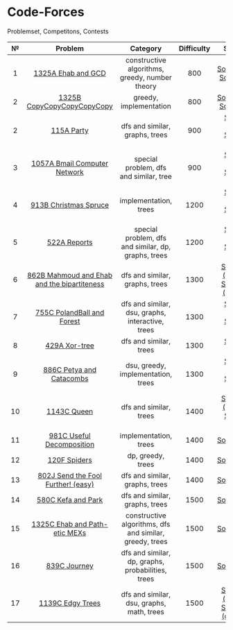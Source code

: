 # Code-Forces
Problemset, Competitons, Contests

№|Problem|Category|Difficulty|Solution
:-:|:-:|:-:|:-:|:-:
1|[1325A Ehab and GCD](https://github.com/andy489/Code-Forces/blob/master/PROBLEMSET/1325A%20Ehab%20and%20GCD.pdf)|constructive algorithms, greedy, number theory|800|[Solution.cpp](https://github.com/andy489/Code-Forces/blob/master/PROBLEMSET/1325A%20Ehab%20and%20GCD.cpp)<br>[Solution.py](https://github.com/andy489/Code-Forces/blob/master/PROBLEMSET/1325B%20CopyCopyCopyCopyCopy.py)
2|[1325B CopyCopyCopyCopyCopy](https://github.com/andy489/Code-Forces/blob/master/PROBLEMSET/1325B%20CopyCopyCopyCopyCopy.pdf)|greedy, implementation|800|[Solution.cpp](https://github.com/andy489/Code-Forces/blob/master/PROBLEMSET/1325B%20CopyCopyCopyCopyCopy.cpp)<br>[Solution.py](https://github.com/andy489/Code-Forces/blob/master/PROBLEMSET/1325B%20CopyCopyCopyCopyCopy.py)
2|[115A Party](https://github.com/andy489/Code-Forces/blob/master/PROBLEMSET/115A%20Party.pdf)|dfs and similar, graphs, trees|900|[Solution 1.cpp](https://github.com/andy489/Code-Forces/blob/master/PROBLEMSET/115A%20Party%20S1.cpp)<br>[Solution 2.cpp](https://github.com/andy489/Code-Forces/blob/master/PROBLEMSET/115A%20Party%20S2.cpp)
3|[1057A Bmail Computer Network](https://github.com/andy489/Code-Forces/blob/master/PROBLEMSET/1057A%20Bmail%20Computer%20Network.pdf)|special problem, dfs and similar, tree|900|[Solution 1.cpp](https://github.com/andy489/Code-Forces/blob/master/PROBLEMSET/1057A%20Bmail%20Computer%20Network%20S1.cpp)<br>[Solution 2.cpp](https://github.com/andy489/Code-Forces/blob/master/PROBLEMSET/1057A%20Bmail%20Computer%20Network%20S2.cpp)
4|[913B Christmas Spruce](https://github.com/andy489/Code-Forces/blob/master/PROBLEMSET/913B%20Christmas%20Spruce.pdf)|implementation, trees|1200|[Solution 1.cpp](https://github.com/andy489/Code-Forces/blob/master/PROBLEMSET/913B%20Christmas%20Spruce%20S1.cpp)<br>[Solution 2.cpp](https://github.com/andy489/Code-Forces/blob/master/PROBLEMSET/913B%20Christmas%20Spruce%20S2.cpp)
5|[522A Reports](https://github.com/andy489/Code-Forces/blob/master/PROBLEMSET/522A%20Reports.pdf)|special problem, dfs and similar, dp, graphs, trees|1200|[Solution 1.cpp](https://github.com/andy489/Code-Forces/blob/master/PROBLEMSET/522A%20Reports%20S1.cpp)<br>[Solution 2.cpp](https://github.com/andy489/Code-Forces/blob/master/PROBLEMSET/522A%20Reports%20S2.cpp)
6|[862B Mahmoud and Ehab and the bipartiteness](https://github.com/andy489/Code-Forces/blob/master/PROBLEMSET/862B%20Mahmoud%20and%20Ehab%20and%20the%20bipartiteness.pdf)|dfs and similar, graphs, trees|1300|[Solution 1 (dfs).cpp](https://github.com/andy489/Code-Forces/blob/master/PROBLEMSET/862B%20Mahmoud%20and%20Ehab%20and%20the%20bipartiteness%20S1.cpp)<br>[Solution 2 (bfs).cpp](https://github.com/andy489/Code-Forces/blob/master/PROBLEMSET/862B%20Mahmoud%20and%20Ehab%20and%20the%20bipartiteness%20S2.cpp)
7|[755C PolandBall and Forest]()|dfs and similar, dsu, graphs, interactive, trees|1300|[Solution 1.cpp](https://github.com/andy489/Code-Forces/blob/master/PROBLEMSET/755C%20PolandBall%20and%20Forest%20S1.cpp)<br>[Solution 2.cpp](https://github.com/andy489/Code-Forces/blob/master/PROBLEMSET/755C%20PolandBall%20and%20Forest%20S2.cpp)
8|[429A Xor-tree](https://github.com/andy489/Code-Forces/blob/master/PROBLEMSET/429A%20Xor-tree.pdf)|dfs and similar, trees|1300|[Solution 1.cpp](https://github.com/andy489/Code-Forces/blob/master/PROBLEMSET/429A%20Xor-tree%20S1.cpp)
9|[886C Petya and Catacombs](https://github.com/andy489/Code-Forces/blob/master/PROBLEMSET/886C%20Petya%20and%20Catacombs.pdf)|dsu, greedy, implementation, trees|1300|[Solution 1.cpp](https://github.com/andy489/Code-Forces/blob/master/PROBLEMSET/886C%20Petya%20and%20Catacombs%20S1.cpp)<br>[Solution 2.cpp](https://github.com/andy489/Code-Forces/blob/master/PROBLEMSET/886C%20Petya%20and%20Catacombs%20S2.cpp)
10|[1143C Queen](https://github.com/andy489/Code-Forces/blob/master/PROBLEMSET/1143C%20Queen.pdf)|dfs and similar, trees|1400|[Solution 1 (bfs).cpp](https://github.com/andy489/Code-Forces/blob/master/PROBLEMSET/1143C%20Queen%20S1.cpp)<br>[Solution 2.cpp](https://github.com/andy489/Code-Forces/blob/master/PROBLEMSET/1143C%20Queen%20S2.cpp)
11|[981C Useful Decomposition](https://github.com/andy489/Code-Forces/blob/master/PROBLEMSET/981C%20Useful%20Decomposition.pdf)|implementation, trees|1400|[Solution.cpp](https://github.com/andy489/Code-Forces/blob/master/PROBLEMSET/981C%20Useful%20Decomposition.cpp)
12|[120F Spiders](https://codeforces.com/problemset/problem/120/F)|dp, greedy, trees|1400|[Solution.cpp](https://github.com/andy489/Code-Forces/blob/master/PROBLEMSET/120F%20Spiders.cpp)
13|[802J Send the Fool Further! (easy)](https://codeforces.com/problemset/problem/802/J)|dfs and similar, graphs, trees|1400|[Solution.cpp](https://github.com/andy489/Code-Forces/blob/master/PROBLEMSET/802J%20Send%20the%20Fool%20Further!%20(easy).cpp)
14|[580C Kefa and Park](https://codeforces.com/problemset/problem/580/C)|dfs and similar, graphs, trees|1500|[Solution.cpp](https://github.com/andy489/Code-Forces/blob/master/PROBLEMSET/580C%20Kefa%20and%20Park.cpp)
15|[1325C Ehab and Path-etic MEXs](https://github.com/andy489/Code-Forces/blob/master/PROBLEMSET/1325C%20Ehab%20and%20Path-etic%20MEXs.pdf)|constructive algorithms, dfs and similar, greedy, trees|1500|[Solution.cpp](https://github.com/andy489/Code-Forces/blob/master/PROBLEMSET/1325C%20Ehab%20and%20Path-etic%20MEXs.cpp)
16|[839C Journey](https://github.com/andy489/Code-Forces/blob/master/PROBLEMSET/839C%20Journey.pdf)|dfs and similar, dp, graphs, probabilities, trees|1500|[Solution.cpp](https://github.com/andy489/Code-Forces/blob/master/PROBLEMSET/839C%20Journey.cpp)
17|[1139C Edgy Trees](https://github.com/andy489/Code-Forces/blob/master/PROBLEMSET/1139C%20Edgy%20Trees.pdf)|dfs and similar, dsu, graphs, math, trees|1500|[Solution 1 (dfs).cpp](https://github.com/andy489/Code-Forces/blob/master/PROBLEMSET/1139C%20Edgy%20Trees%20S1%20(dfs).cpp)<br>[Solution 2 (dsu).cpp](https://github.com/andy489/Code-Forces/blob/master/PROBLEMSET/1139C%20Edgy%20Trees%20S2%20(dsu).cpp)




